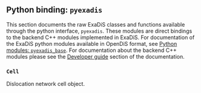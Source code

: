 ## Python binding: `pyexadis`
This section documents the raw ExaDiS classes and functions available through the python interface, `pyexadis`. These modules are direct bindings to the backend C++ modules implemented in ExaDiS. For documentation of the ExaDiS python modules available in OpenDiS format, see [Python modules: `pyexadis_base`](python_modules.md). For documentation about the backend C++ modules please see the [Developer guide](../../developer_guide/index) section of the documentation.

### `Cell`
Dislocation network cell object.
